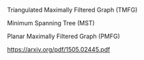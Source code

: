 Triangulated Maximally Filtered Graph (TMFG)

Minimum Spanning Tree (MST)

Planar Maximally Filtered Graph (PMFG)

https://arxiv.org/pdf/1505.02445.pdf
